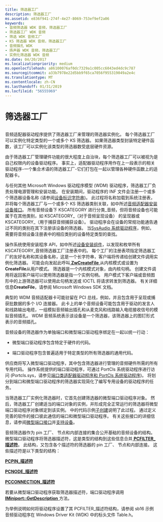 ```yaml
---
title: 筛选器工厂
description: 筛选器工厂
ms.assetid: e836f941-274f-4e27-8069-753ef9ef2a06
keywords:
- 音频筛选器 WDK 音频，筛选器工厂
- 筛选器工厂 WDK 音频
- 筛选 WDK 音频工厂
- KS 筛选器 WDK 音频，筛选器工厂
- 音频插孔 WDK
- 扬声器 WDK 音频，筛选器工厂
- 实例化筛选器 WDK 音频
ms.date: 04/20/2017
ms.localizationpriority: medium
ms.openlocfilehash: a86100076af0dc7329a1c005cc6043ed4dc9c787
ms.sourcegitcommit: a33b7978e22d5bb9f65ca7056f955319049a2e4c
ms.translationtype: MT
ms.contentlocale: zh-CN
ms.lasthandoff: 01/31/2019
ms.locfileid: "56555969"
---
```

# <a name="filter-factories"></a>筛选器工厂


## <span id="filter_factories"></span><span id="FILTER_FACTORIES"></span>


音频适配器驱动程序提供了筛选器工厂来管理的筛选器实例化。 每个筛选器工厂可以实例化特定类型的一个或多个 KS 筛选器。 如果筛选器类型封装特定硬件函数，该工厂可以实例化该类型的筛选器数受底层硬件资源。

由于筛选器工厂管理硬件功能的很大程度上自治块，每个筛选器工厂可以被视为是自己权限内的设备驱动程序。 事实上，适配器驱动程序用作在上一段表示的相关驱动程序-一个集合术语的筛选器工厂-它们打包在一起以管理各种硬件函数上的适配器卡。

与任何其他 Microsoft Windows 驱动程序模型 (WDM) 驱动程序，筛选器工厂负责处理电源管理和安装功能。 在安装期间，驱动程序的 INF 文件会注册一个或多个筛选器设备名称 (请参阅[设备标识字符串](https://msdn.microsoft.com/library/windows/hardware/ff541224))。 此过程将名称加载到系统注册表，并将每个筛选器工厂与一个或多个 KS 筛选器类别关联，如中所述[音频适配器安装设备接口](installing-device-interfaces-for-an-audio-adapter.md)。 所有音频设备下 KSCATEGORY 进行分类\_音频，但将音频设备也可能属于在其他类别，如 KSCATEGORY\_（对于音频呈现设备） 的呈现器或 KSCATEGORY\_（用于捕获音频捕获设备）。 驱动程序会在设备的常规功能通告通过不同的类别在其下注册该设备的筛选器。 当[SysAudio 系统驱动程序](kernel-mode-wdm-audio-components.md#sysaudio_system_driver)，例如，需要将音频设备注册表中的相应类别的设备特定类型的查找。

操作系统使用安装程序 API，如中所述[设备安装组件](https://msdn.microsoft.com/library/windows/hardware/ff728855)，以发现和枚举所有 KSCATEGORY\_音频筛选器工厂注册表中的。 每个工厂的注册表项指定筛选器工厂的友好名称和其设备名称，这是一个长字符串，客户端将传递给创建文件调用实例化筛选器。 可能会向发起此呼叫[ **ZwCreateFile** ](https://msdn.microsoft.com/library/windows/hardware/ff566424)从内核模式或设置为**CreateFile**从用户模式。 筛选器是一个内核模式对象，由内核句柄。 创建文件调用将返回客户端可以使用筛选器是指一个实例句柄。 用户模式下客户端或音频图形中的上游筛选器可以使用此句柄发送或 IOCTL 将请求转发到筛选器。 有关详细信息**CreateFile**，请参阅 Microsoft Windows SDK 文档。

典型的 WDM 音频适配器卡可能驻留在 PCI 总线，例如，并且包含用于呈现或捕获批数据的多个 I/O 连接器。 此卡上的单个音频设备可能包含用于驱动的发言人和线路输出电缆，一组模拟音频输出插孔和从麦克风和线路输入电缆接收信号的模拟音频插孔。 WDM 音频系统表示该设备是一个筛选器，该筛选器上的图钉形式表示的音频插孔。

音频设备的筛选器作为单独端口和微型端口驱动程序绑定在一起以统一行动：

-   微型端口驱动程序包含特定于硬件的代码。

-   端口驱动程序包含普遍适用于特定类型的所有筛选器的通用代码。

供应商将写入微型端口驱动程序，其中包含筛选器进行管理的音频硬件所需的所有专用代码。 操作系统提供的端口驱动程序，可通过 PortCls 系统驱动程序进行访问 (Portcls.sys，请参见[端口类适配器驱动程序和 PortCls 系统驱动程序](kernel-mode-wdm-audio-components.md#port_class_adapter_driver_and_portcls_system_driver))。 将划分到端口和微型端口驱动程序的筛选器实现简化了编写专用设备的驱动程序的任务。

当筛选器工厂实例化筛选器时，它首先创建筛选器的微型端口驱动程序对象。 然后，筛选器工厂创建适当的端口对象的实例，并形成完全正常运行的筛选器将微型端口驱动程序对象绑定到该实例。 中的代码示例[子创建](subdevice-creation.md)说明了此过程。 通过定义完善的软件的接口彼此通信的端口和微型端口驱动程序。 有关这些接口的详细信息，请参阅[微型端口接口](miniport-interfaces.md)并[支持设备](supporting-a-device.md)。

音频筛选器作为 pin 工厂、 节点和内部连接的集合公开基础的音频设备的结构。 微型端口驱动程序将筛选器描述符，这是类型的结构到这些信息合并[ **PCFILTER\_描述符**](https://msdn.microsoft.com/library/windows/hardware/ff537694)。 此结构，又包含各个描述符的筛选器的 pin 工厂、 节点和内部连接。 这些描述符是以下类型的结构：

[**PCPIN\_描述符**](https://msdn.microsoft.com/library/windows/hardware/ff537721)

[**PCNODE\_描述符**](https://msdn.microsoft.com/library/windows/hardware/ff537720)

[**PCCONNECTION\_描述符**](https://msdn.microsoft.com/library/windows/hardware/ff537688)

若要从微型端口驱动程序获取筛选器描述符，端口驱动程序调用[ **IMiniport::GetDescription** ](https://msdn.microsoft.com/library/windows/hardware/ff536765)方法。

为举例说明如何将驱动程序设置了其 PCFILTER\_描述符结构，请参阅 sb16 示例音频驱动程序在 Windows Driver Kit (WDK) 中的标头文件 Table.h。

 

 




